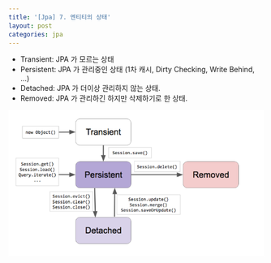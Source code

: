 ```yaml
---
title: '[Jpa] 7. 엔티티의 상태'
layout: post
categories: jpa
---
```


- Transient: JPA 가 모르는 상태
- Persistent: JPA 가 관리중인 상태 (1차 캐시, Dirty Checking, Write Behind, ...)
- Detached: JPA 가 더이상 관리하지 않는 상태.
- Removed: JPA 가 관리하긴 하지만 삭제하기로 한 상태.

![엔티티상태](/asset/image/jpa/2018050701.png)